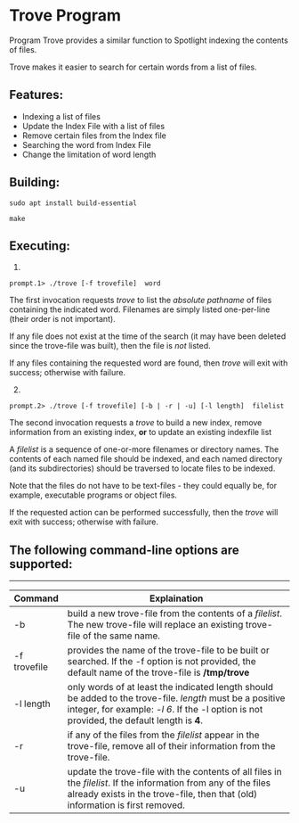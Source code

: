 # Trove Program

Program Trove provides a similar function to Spotlight indexing the contents of files.

Trove makes it easier to search for certain words from a list of files.

## Features:

- Indexing a list of files
- Update the Index File with a list of files
- Remove certain files from the Index file
- Searching the word from Index File
- Change the limitation of word length

## Building:

```
sudo apt install build-essential

make
```

## Executing:

1.  

   ```
   prompt.1> ./trove [-f trovefile]  word
   ```

   The first invocation requests *trove* to list the *absolute pathname* of files containing the indicated word. Filenames are simply listed one-per-line (their order is not important).

   If any file does not exist at the time of the search (it may have been deleted since the trove-file was built), then the file is *not* listed.

   If any files containing the requested word are found, then *trove* will exit with success; otherwise with failure.

   

2.  

   ```
   prompt.2> ./trove [-f trovefile] [-b | -r | -u] [-l length]  filelist
   ```

   The second invocation requests a *trove* to build a new index, remove information from an existing index, **or** to update an existing indexfile list

   A *filelist* is a sequence of one-or-more filenames or directory names. The contents of each named file should be indexed, and each named directory (and its subdirectories) should be traversed to locate files to be indexed.

   Note that the files do not have to be text-files - they could equally be, for example, executable programs or object files.

   If the requested action can be performed successfully, then the *trove* will exit with success; otherwise with failure.



## The following command-line options are supported:

------

| Command | Explaination |
| ------------ | ------------------------------------------------------------ |
| -b           | build a new trove-file from the contents of a *filelist*. The new trove-file will replace an existing trove-file of the same name. |
| -f trovefile | provides the name of the trove-file to be built or searched. If the -f option is not provided, the default name of the trove-file is **/tmp/trove** |
| -l length    | only words of at least the indicated length should be added to the trove-file. *length* must be a positive integer, for example: *-l 6*.  If the -l option is not provided, the default length is **4**. |
| -r           | if any of the files from the *filelist* appear in the trove-file, remove all of their information from the trove-file. |
| -u           | update the trove-file with the contents of all files in the *filelist*. If the information from any of the files already exists in the trove-file, then that (old) information is first removed. |